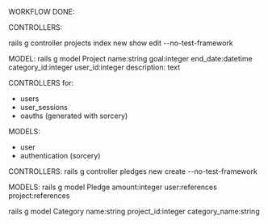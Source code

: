 WORKFLOW DONE:

<!-- Projects -->

CONTROLLERS:

rails g controller projects index new show edit --no-test-framework

MODEL:
rails g model Project 
name:string 
goal:integer
end_date:datetime 
category_id:integer
user_id:integer
description: text


<!-- Users  -->

CONTROLLERS for:
- users 
- user_sessions
- oauths (generated with sorcery)


MODELS:
- user
- authentication (sorcery)

<!-- Pledge -->

CONTROLLERS:
rails g controller pledges new create --no-test-framework

MODELS:
rails g model Pledge
amount:integer
user:references
project:references

<!-- Categories -->

rails g model Category 
name:string
project_id:integer
category_name:string

<!-- Comments -->



